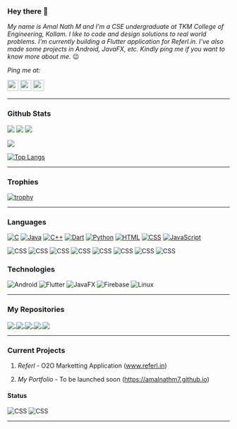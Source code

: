 ### Hey there 👋

_My name is Amal Nath M and I'm a CSE undergraduate at TKM College of Engineering, Kollam. I like to code and design solutions to real world problems. I'm currently building a Flutter application for Referl.in. I've also made some projects in Android, JavaFX, etc. Kindly ping me if you want to know more about me._ 😉

_Ping me at:_

<a href="https://www.linkedin.com/in/amal-nath-m-1ba12a192/"><img src = "https://avatars3.githubusercontent.com/u/357098?s=200&v=4" width=25px height=25px></a>
<a href="https://twitter.com/amalnathm7"><img src = "https://avatars3.githubusercontent.com/u/50278?s=200&v=4" width=25px height=25px></a>
<a href="https://www.instagram.com/_a_m_a_l_n_a_t_h_/"><img src = "https://cdn.icon-icons.com/icons2/1826/PNG/512/4202090instagramlogosocialsocialmedia-115598_115703.png" width=25px height=25px></a>
___

### Github Stats

![](https://komarev.com/ghpvc/?username=amalnathm7&color=010040&style=flat-square)
![](https://img.shields.io/github/followers/amalnathm7?style=flat-square)
![](https://img.shields.io/github/stars/amalnathm7?style=flat-square)

<img align="center" src="https://github-readme-stats.vercel.app/api?username=amalnathm7&show_icons=true&theme=radical" />

[![Top Langs](https://github-readme-stats.vercel.app/api/top-langs/?username=amalnathm7&layout=compact&theme=radical&cache_seconds=86400)](https://github.com/amalnathm7)

___

### Trophies

[![trophy](https://github-profile-trophy.vercel.app/?username=amalnathm7&theme=radical)](https://github.com/ryo-ma/github-profile-trophy)

___

### Languages

[![C](https://img.shields.io/badge/-C-fff?&logo=C&logoColor=276dc2)](https://github.com/amalnathm7?tab=repositories&q=&type=&language=C)
[![Java](https://img.shields.io/badge/-Java-fff?&logo=Java&logoColor=f89820)](https://github.com/amalnathm7?tab=repositories&q=&type=&language=Java)
[![C++](https://img.shields.io/badge/-C++-fff?&logo=C&logoColor=4169E1)](https://github.com/amalnathm7?tab=repositories&q=&type=&language=C++)
[![Dart](https://img.shields.io/badge/-Dart-fff?&logo=Dart&logoColor=4597ce)](https://github.com/amalnathm7?tab=repositories&q=&type=&language=Dart)
[![Python](https://img.shields.io/badge/-Python-fff?&logo=python&logoColor=306998)](https://github.com/amalnathm7?tab=repositories&q=&type=&language=Python)
[![HTML](https://img.shields.io/badge/-HTML-fff?&logo=html5&logoColor=e34c26)](https://github.com/amalnathm7?tab=repositories&q=&type=&language=HTML)
[![CSS](https://img.shields.io/badge/-CSS-fff?&logo=css3&logoColor=264de4)](https://github.com/amalnathm7?tab=repositories&q=&type=&language=CSS)
[![JavaScript](https://img.shields.io/badge/-JavaScript-fff?&logo=javascript&logoColor=f0db4f)](https://github.com/amalnathm7?tab=repositories&q=&type=&language=JavaScript)

![CSS](https://img.shields.io/badge/C-EXPERT-orange)
![CSS](https://img.shields.io/badge/JAVA-EXPERT-orange)
![CSS](https://img.shields.io/badge/C++-INTERMEDIATE-blue)
![CSS](https://img.shields.io/badge/DART-INTERMEDIATE-blue)
![CSS](https://img.shields.io/badge/PYTHON-BEGINNER-green)
![CSS](https://img.shields.io/badge/HTML-BEGINNER-green)
![CSS](https://img.shields.io/badge/CSS-BEGINNER-green)
![CSS](https://img.shields.io/badge/JAVASCRIPT-BEGINNER-green)

### Technologies

![Android](https://img.shields.io/badge/-Android-fff?&logo=Android&logoColor=000)
![Flutter](https://img.shields.io/badge/-Flutter-fff?&logo=flutter&logoColor=000)
![JavaFX](https://img.shields.io/badge/-JavaFX-fff?&logo=Java&logoColor=000)
![Firebase](https://img.shields.io/badge/-Firebase-fff?&logo=Firebase&logoColor=000)
![Linux](https://img.shields.io/badge/-Linux-fff?&logo=Linux&logoColor=000)
___

### My Repositories

<a href="https://github.com/amalnathm7/Memoir">
  <img align="center" src="https://github-readme-stats.vercel.app/api/pin/?username=amalnathm7&&theme=radical&repo=memoir" />
</a>
<a href="https://github.com/amalnathm7/Bingo">
  <img align="center" src="https://github-readme-stats.vercel.app/api/pin/?username=amalnathm7&&theme=radical&repo=bingo" />
</a>
<a href="https://github.com/amalnathm7/Calculator">
  <img align="center" src="https://github-readme-stats.vercel.app/api/pin/?username=amalnathm7&&theme=radical&repo=calculator" />
</a>
<a href="https://github.com/amalnathm7/Bmi_calculator">
  <img align="center" src="https://github-readme-stats.vercel.app/api/pin/?username=amalnathm7&&theme=radical&repo=bmi_calculator" />
</a>
<a href="https://github.com/amalnathm7/amalnathm7.github.io">
  <img align="center" src="https://github-readme-stats.vercel.app/api/pin/?username=amalnathm7&&theme=radical&repo=amalnathm7.github.io" />
</a>

___

### Current Projects

1. _Referl_ - O2O Marketting Application (www.referl.in)

2. _My Portfolio_ - To be launched soon (https://amalnathm7.github.io)

#### Status

![CSS](https://img.shields.io/badge/Referl-88.5%-green)
![CSS](https://img.shields.io/badge/Portfolio-92%-green)
___
